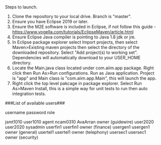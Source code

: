 Steps to launch.

1. Clone the repository to your local drive. Branch is "master".
2. Ensure you have Eclipse 2019 or later.
3. Ensure the M2E software is included in Eclipse, if not follow this guide - https://www.vogella.com/tutorials/EclipseMaven/article.html
4. Ensure Eclipse Java compiler is pointing to Java 1.8 jdk or jre.
5. In Eclipse package explorer select Import projects, then select Maven>Existing maven projects then select the directory of the downloaded
repository. Select "Add project(s) to working set". Dependencies will automatically download to your USER_HOME directory.
6. Locate the Main.java class located under com.aiim.app package. Right click then Run As>Run configurations. 
Run as Java application. Project is "app" and Main class is "com.aiim.app.Main", this will launch the app.
7. Right click the top level pakcage in package explorer. Select Run As>Maven Install, this is a simple way for unit tests to run then auto integration tests.

###List of available users###

username				password			role

jsmt1010				user1010			agent
ncam0310				AvaArran			owner (guidewire)
user2020				user2020			sysadmin
userfin1				userfin1			owner (finance)
usergen1				usergen1			owner (general)
usertel1				usertel1			owner (telephony)
usersec1				usersec1			owner (security)



